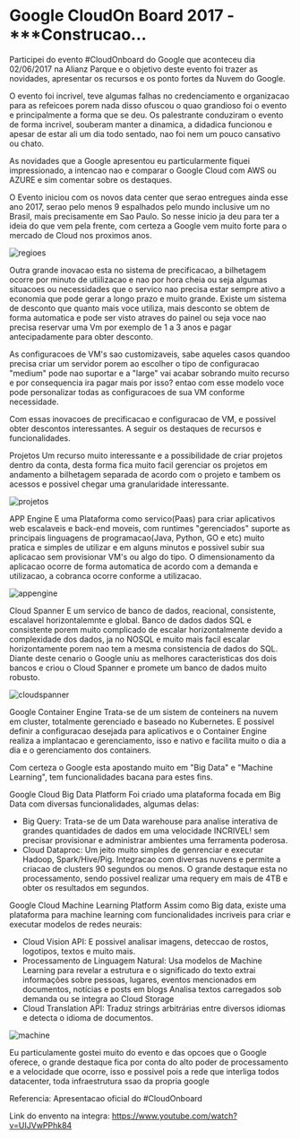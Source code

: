 # Google CloudOn Board 2017 - ***Construcao...

Participei do evento #CloudOnboard do Google que aconteceu dia 02/06/2017 na Alianz Parque e o objetivo deste evento foi trazer as novidades, apresentar os recursos e os ponto fortes da Nuvem do Google.

O evento foi incrivel, teve algumas falhas no credenciamento e organizacao para as refeicoes porem nada disso ofuscou o quao grandioso foi o evento e principalmente a forma que se deu. Os palestrante conduziram o evento de forma incrivel, souberam manter a dinamica, a didadica funcionou e apesar de estar ali um dia todo sentado, nao foi nem um pouco cansativo ou chato.

As novidades que a Google apresentou eu particularmente fiquei impressionado, a intencao nao e comparar o Google Cloud com AWS ou AZURE e sim comentar sobre os destaques.

O Evento iniciou com os novos data center que serao entregues ainda esse ano 2017, serao pelo menos 9 espalhados pelo mundo inclusive um no Brasil, mais precisamente em Sao Paulo. So nesse inicio ja deu para ter a ideia do que vem pela frente, com certeza a Google vem muito forte para o mercado de Cloud nos proximos anos.

![regioes](https://cloud.githubusercontent.com/assets/24530268/26766563/b3ba9eb0-496a-11e7-9239-d1383be63330.png)


Outra grande inovacao esta no sistema de precificacao, a bilhetagem ocorre por minuto de utiilizacao e nao por hora cheia ou seja algumas situacoes ou necessidades que o servico nao precisa estar sempre ativo a economia que pode gerar a longo prazo e muito grande. Existe um sistema de desconto que quanto mais voce utiliza, mais desconto se obtem de forma automatica e pode ser visto atraves do painel ou seja voce nao precisa reservar uma Vm por exemplo de 1 a 3 anos e pagar antecipadamente para obter desconto.

As configuracoes de VM's sao customizaveis, sabe aqueles casos quandoo precisa criar um servidor porem ao escolher o tipo de configuracao "medium" pode nao suportar e a "large" vai acabar sobrando muito recurso e por consequencia ira pagar mais por isso? entao com esse modelo voce pode personalizar todas as configuracoes de sua VM conforme necessidade.

Com essas inovacoes de precificacao e configuracao de VM, e possivel obter descontos interessantes. A seguir os destaques de recursos e funcionalidades.

Projetos 
Um recurso muito interessante e a possibilidade de criar projetos dentro da conta, desta forma fica muito facil gerenciar os projetos em andamento a bilhetagem separada de acordo com o projeto e tambem os acessos e possivel chegar uma granularidade interessante.

![projetos](https://cloud.githubusercontent.com/assets/24530268/26782416/ed7e0556-49c9-11e7-877a-8814367ad6c2.png)

APP Engine
E uma Plataforma como servico(Paas) para criar aplicativos web escalaveis e back-end moveis, com runtimes "gerenciados" suporte as principais linguagens de programacao(Java, Python, GO e etc) muito pratica e simples de utilizar e em alguns minutos e possivel subir sua aplicacao sem provisionar VM's ou algo do tipo. O dimensionamento da aplicacao ocorre de forma automatica de acordo com a demanda e utilizacao, a cobranca ocorre conforme a utilizacao.

![appengine](https://cloud.githubusercontent.com/assets/24530268/26786162/04c5bde6-49dc-11e7-9dbf-1d3b072f35c8.png)

Cloud Spanner
E um servico de banco de dados, reacional, consistente, escalavel horizontalemnte e global. Banco de dados dados SQL e consistente porem muito complicado de escalar horizontalmente devido a complexidade dos dados, ja no NOSQL e muito mais facil escalar horizontamente porem nao tem a mesma consistencia de dados do SQL. Diante deste cenario o Google uniu as melhores caracteristicas dos dois bancos e criou o Cloud Spanner e promete um banco de dados muito robusto.

![cloudspanner](https://cloud.githubusercontent.com/assets/24530268/26782105/3a0b691a-49c8-11e7-8c90-a363f2a698cb.png)

Google Container Engine
Trata-se de um sistem de conteiners na nuvem em cluster, totalmente gerenciado e baseado no Kubernetes. E possivel definir a configuracao desejada para aplicativos e o Container Engine realiza a implantacao e gerenciamento, isso e nativo e facilita muito o dia a dia e o gerenciamento dos containers.

Com certeza o Google esta apostando muito em "Big Data" e "Machine Learning", tem funcionalidades bacana para estes fins.

Google Cloud Big Data Platform
Foi criado uma plataforma focada em Big Data com diversas funcionalidades, algumas delas:
- Big Query: Trata-se de um Data warehouse para analise interativa de grandes quantidades de dados em uma velocidade INCRIVEL! sem precisar provisionar e administrar ambientes uma ferramenta poderosa.
- Cloud Dataproc: Um jeito muito simples de genrenciar e executar Hadoop, Spark/Hive/Pig. Integracao com diversas nuvens e permite a criacao de clusters 90 segundos ou menos.
O grande destaque esta no processamento, sendo possivel realizar uma requery em mais de 4TB e obter os resultados em segundos.

Google Cloud Machine Learning Platform
Assim como Big data, existe uma plataforma para machine learning com funcionalidades incriveis para criar e executar modelos de redes neurais:
- Cloud Vision API: E possivel analisar imagens, deteccao de rostos, logotipos, textos e muito mais. 
- Processamento de Linguagem Natural: Usa modelos de Machine Learning para revelar a estrutura e o significado do texto extrai informações sobre pessoas, lugares, eventos mencionados em documentos, notícias e posts em blogs Analisa textos carregados sob demanda ou se integra ao Cloud Storage
- Cloud Translation API: Traduz strings arbitrárias entre diversos idiomas e detecta o idioma de documentos.

![machine](https://cloud.githubusercontent.com/assets/24530268/26789414/9d5d3afc-49e6-11e7-804b-a34a7a338685.png)

Eu particulamente gostei muito do evento e das opcoes que o Google oferece, o grande destaque fica por conta do alto poder de processamento e a velocidade que ocorre, isso e possivel pois a rede que interliga todos datacenter, toda infraestrutura ssao da propria google

Referencia:
Apresentacao oficial do #CloudOnboard

Link do envento na integra:
https://www.youtube.com/watch?v=UIJVwPPhk84

